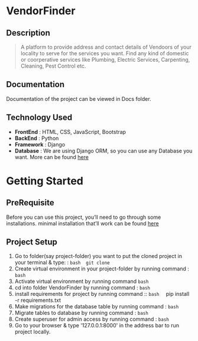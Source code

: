 # VendorFinder
## Description
> A platform to provide address and contact details of Vendoors of your locality to serve for the services you want. Find any kind of domestic or coorperative services like Plumbing, Electric Services, Carpenting, Cleaning, Pest Control etc.
## Documentation
Documentation of the project can be viewed in Docs folder.
## Technology Used
  * __FrontEnd__ : HTML, CSS, JavaScript, Bootstrap
  * __BackEnd__ : Python
  * __Framework__ : Django
  * __Database__ : We are using Django ORM, so you can use any Database you want. More can be found [here](https://docs.djangoproject.com/en/2.2/ref/databases/)
# Getting Started
## PreRequisite
Before you can use this project, you’ll need to go through some installations. minimal installation that’ll work can be found [here](https://docs.djangoproject.com/en/2.2/intro/install/)
## Project Setup
1. Go to folder(say project-folder) you want to put the cloned project in your terminal & type: : ```bash  git clone ```
2. Create virtual environment in your project-folder by running command : ```bash  ```
3. Activate virtual environment by running command ```bash  ```
4. cd into folder VendorFinder by running command : ```bash  ```
5. install requirements for project by running command :: ```bash  ```  pip install -r requirements.txt
6. Make migrations for the database table by running command : ```bash  ```
7. Migrate tables to database by running command : ```bash  ```
8. Create superuser for admin access by running command : ```bash  ```
9. Go to your browser & type '127.0.0.1:8000' in the address bar to run project locally.
